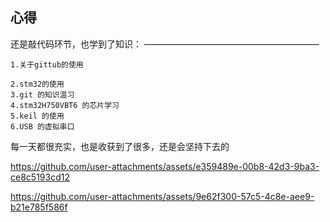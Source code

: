 ## 心得

还是敲代码环节，也学到了知识：
————————————————————
```
1.关于gittub的使用

2.stm32的使用
3.git 的知识温习
4.stm32H750VBT6 的芯片学习
5.keil 的使用
6.USB 的虚拟串口
```








每一天都很充实，也是收获到了很多，还是会坚持下去的






https://github.com/user-attachments/assets/e359489e-00b8-42d3-9ba3-ce8c5193cd12



https://github.com/user-attachments/assets/9e62f300-57c5-4c8e-aee9-b21e785f586f

